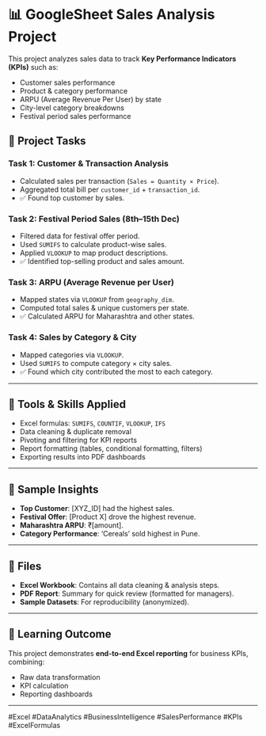 # 📊 GoogleSheet Sales Analysis Project

This project analyzes sales data to track **Key Performance Indicators (KPIs)** such as:
- Customer sales performance
- Product & category performance
- ARPU (Average Revenue Per User) by state
- City-level category breakdowns
- Festival period sales performance

## 🔹 Project Tasks

### Task 1: Customer & Transaction Analysis
- Calculated sales per transaction (`Sales = Quantity × Price`).
- Aggregated total bill per `customer_id` + `transaction_id`.
- ✅ Found top customer by sales.

### Task 2: Festival Period Sales (8th–15th Dec)
- Filtered data for festival offer period.
- Used `SUMIFS` to calculate product-wise sales.
- Applied `VLOOKUP` to map product descriptions.
- ✅ Identified top-selling product and sales amount.

### Task 3: ARPU (Average Revenue per User)
- Mapped states via `VLOOKUP` from `geography_dim`.
- Computed total sales & unique customers per state.
- ✅ Calculated ARPU for Maharashtra and other states.

### Task 4: Sales by Category & City
- Mapped categories via `VLOOKUP`.
- Used `SUMIFS` to compute category × city sales.
- ✅ Found which city contributed the most to each category.

---

## 🔹 Tools & Skills Applied
- Excel formulas: `SUMIFS`, `COUNTIF`, `VLOOKUP`, `IFS`
- Data cleaning & duplicate removal
- Pivoting and filtering for KPI reports
- Report formatting (tables, conditional formatting, filters)
- Exporting results into PDF dashboards

---

## 🔹 Sample Insights
- **Top Customer**: [XYZ_ID] had the highest sales.
- **Festival Offer**: [Product X] drove the highest revenue.
- **Maharashtra ARPU**: ₹[amount].
- **Category Performance**: ‘Cereals’ sold highest in Pune.

---

## 📂 Files
- **Excel Workbook**: Contains all data cleaning & analysis steps.
- **PDF Report**: Summary for quick review (formatted for managers).
- **Sample Datasets**: For reproducibility (anonymized).

---

## 📌 Learning Outcome
This project demonstrates **end-to-end Excel reporting** for business KPIs, combining:
- Raw data transformation  
- KPI calculation  
- Reporting dashboards  

---

#Excel #DataAnalytics #BusinessIntelligence #SalesPerformance #KPIs #ExcelFormulas
